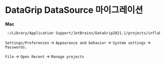 # DataGrip DataSource 마이그레이션

**Mac**

```bash
 ~/Library/Application Support/JetBrains/DataGrip2021.1/projects/inflab/.idea
```

`Settings/Preferences` → `Appearance and behavior` → `System settings` → `Passwords.`


`File` → `Open Recent` → `Manage projects`